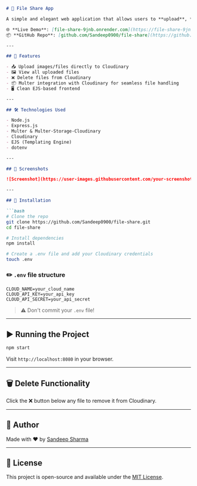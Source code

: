 ```markdown
# 📁 File Share App

A simple and elegant web application that allows users to **upload**, **view**, and **delete** files securely using **Cloudinary** as the cloud storage backend.

🌐 **Live Demo**: [file-share-9jnb.onrender.com](https://file-share-9jnb.onrender.com)  
📦 **GitHub Repo**: [github.com/Sandeep0900/file-share](https://github.com/Sandeep0900/file-share)

---

## 🚀 Features

- 📤 Upload images/files directly to Cloudinary
- 🖼️ View all uploaded files
- ❌ Delete files from Cloudinary
- 📦 Multer integration with Cloudinary for seamless file handling
- 🖥️ Clean EJS-based frontend

---

## 🛠️ Technologies Used

- Node.js
- Express.js
- Multer & Multer-Storage-Cloudinary
- Cloudinary
- EJS (Templating Engine)
- dotenv

---

## 📸 Screenshots

![Screenshot](https://user-images.githubusercontent.com/your-screenshot.png) <!-- Optional: replace with real image -->

---

## 🔧 Installation

```bash
# Clone the repo
git clone https://github.com/Sandeep0900/file-share.git
cd file-share

# Install dependencies
npm install

# Create a .env file and add your Cloudinary credentials
touch .env
```

### ✏️ `.env` file structure

```
CLOUD_NAME=your_cloud_name
CLOUD_API_KEY=your_api_key
CLOUD_API_SECRET=your_api_secret
```

> ⚠️ Don't commit your `.env` file!

---

## ▶️ Running the Project

```bash
npm start
```

Visit `http://localhost:8080` in your browser.

---

## 🗑️ Delete Functionality

Click the ❌ button below any file to remove it from Cloudinary.

---

## 🙌 Author

Made with ❤️ by [Sandeep Sharma](https://github.com/Sandeep0900)

---

## 📄 License

This project is open-source and available under the [MIT License](LICENSE).

```